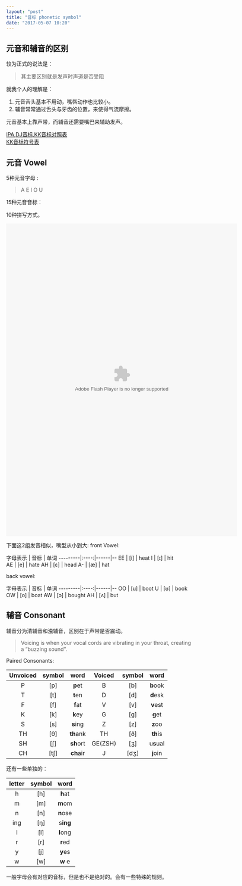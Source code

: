 ```yaml
---
layout: "post"
title: "音标 phonetic symbol"
date: "2017-05-07 10:20"
---
```


## 元音和辅音的区别
较为正式的说法是：
> 其主要区别就是发声时声道是否受阻

就我个人的理解是：
1. 元音舌头基本不用动，嘴唇动作也比较小。
2. 辅音常常通过舌头与牙齿的位置，来使得气流摩擦。

元音基本上靠声带，而辅音还需要嘴巴来辅助发声。

[IPA,DJ音标,KK音标对照表][316ef798]  
[KK音标符号表][8fc4c0fa]
## 元音 Vowel
5种元音字母 :
> A E I O U

15种元音音标：
>

10种拼写方式。


<embed src="http://www.gotoabc.url.tw/kk/kklist.htm" quality="high" pluginspage="http://www.macromedia.com/go/getflashplayer" type="application/x-shockwave-flash" width="623" height="840">

下面这2组发音相似，嘴型从小到大:
front Vowel:

字母表示 | 音标 | 单词 
---------|:----:|------|--
EE       | [i]  | heat 
I        | [ɪ]  | hit  
AE       | [e]  | hate 
AH       | [ɛ]  | head 
A-       | [æ]  | hat  

back vowel:

字母表示 | 音标 | 单词 
---------|:----:|------|--
OO       | [u]  | boot 
U        | [ʊ]  | book 
OW       | [o]  | boat 
AW       | [ɔ]  | bought 
AH       | [ʌ]  | but  


## 辅音  Consonant
辅音分为清辅音和浊辅音，区别在于声带是否震动。  
> Voicing is when your vocal cords are vibrating in your throat, creating a “buzzing
sound”.

Paired Consonants:

Unvoiced | symbol |word     | Voiced  | symbol  |word
:--------:|:------:|:-------:|:------:|:-------:|:------:
  P     |  [p]   |**p**et  |    B    |  [b]   |**b**ook
  T     |  [t]   |**t**en  |    D    |  [d]   |**d**esk
  F     |  [f]   |**f**at  |    V    |  [v]   |**v**est
  K     |  [k]   |**k**ey  |    G    |  [g]   |**g**et
  S     |  [s]   |**s**ing |    Z    |  [z]   |**z**oo
  TH    |  [θ]   |**th**ank|    TH   |  [ð]   |**th**is
  SH    |  [ʃ]   |**sh**ort|  GE(ZSH)|  [ʒ]   |u**s**ual
  CH    |  [tʃ]  |**ch**air|    J    |  [dʒ]  |**j**oin

还有一些单独的：

letter | symbol |   word
:-----:|:------:|:-------:
  h    |  [h]   |**h**at
  m    |  [m]   |**m**om
  n    |  [n]   |**n**ose
 ing   |  [ŋ]   |s**ing**
  l    |  [l]   | **l**ong
  r    |  [r]   | **r**ed
  y    |  [j]   | **y**es
  w    |  [w]   | **w** e

一般字母会有对应的音标，但是也不是绝对的。会有一些特殊的规则。

  [316ef798]: http://yinbiao.tingclass.net/show-16-9-1.html "音标对照表"
  [8fc4c0fa]: http://www.gotoabc.url.tw/kk/kklist.htm "KK音标"
